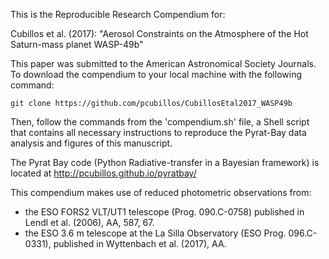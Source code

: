 This is the Reproducible Research Compendium for:

Cubillos et al. (2017): "Aerosol Constraints on the Atmosphere of the Hot Saturn-mass planet WASP-49b"

This paper was submitted to the American Astronomical Society Journals. To download the compendium to your local machine with the following command:
```shell
git clone https://github.com/pcubillos/CubillosEtal2017_WASP49b
```
Then, follow the commands from the 'compendium.sh' file, a Shell script that contains all necessary instructions to reproduce the Pyrat-Bay data analysis and figures of this manuscript.

The Pyrat Bay code (Python Radiative-transfer in a Bayesian framework) is located at http://pcubillos.github.io/pyratbay/

This compendium makes use of reduced photometric observations from:
- the ESO FORS2 VLT/UT1 telescope (Prog. 090.C-0758) published in Lendl et al. (2006), AA, 587, 67.
- the ESO 3.6 m telescope at the La Silla Observatory (ESO Prog. 096.C-0331), published in Wyttenbach et al. (2017), AA.
